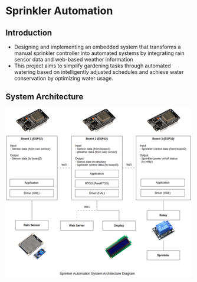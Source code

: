 # Sprinkler Automation



## Introduction

* Designing and implementing an embedded system that transforms a manual sprinkler controller into automated systems by integrating rain sensor data and web-based weather information
* This project aims to simplify gardening tasks through automated watering based on intelligently adjusted schedules and achieve water conservation by optimizing water usage.



## System Architecture



<img src="./img/sprinkler-automation-system-architecture-diagram.png" alt="sprinkler-automation-system-architecture-diagram" width="1000">